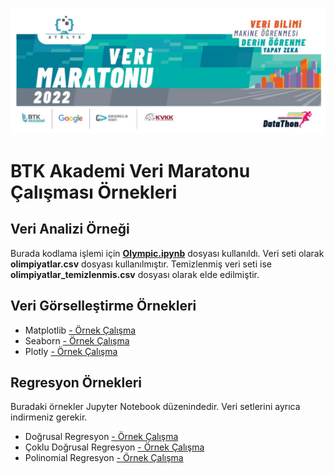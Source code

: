 <img src="BTK-VeriMaratonu.png" width="auto"></img>
<H1> BTK Akademi Veri Maratonu Çalışması Örnekleri</H1>
<H2> Veri Analizi Örneği </H2>
<P>
Burada kodlama işlemi için <b><a href="https://github.com/VedatBiner/BTK-VeriMaratonu/blob/master/olympic.ipynb">Olympic.ipynb</a></b> dosyası kullanıldı.
Veri seti olarak <B>olimpiyatlar.csv</B> dosyası kullanılmıştır.
Temizlenmiş veri seti ise <B>olimpiyatlar_temizlenmis.csv</B> dosyası olarak elde edilmiştir.
</P>
<H2> Veri Görselleştirme Örnekleri </H2>
<ul>
    <li>Matplotlib
        <a href="https://github.com/VedatBiner/BTK-VeriMaratonu/blob/master/Matplotlib.ipynb"> - Örnek Çalışma</a>
    </li>
    <li>Seaborn
        <a href="https://github.com/VedatBiner/BTK-VeriMaratonu/blob/master/seaborn.ipynb"> - Örnek Çalışma</a>
    </li>
    <li>Plotly
        <a href="https://github.com/VedatBiner/BTK-VeriMaratonu/blob/master/plotly.ipynb"> - Örnek Çalışma</a>
    </li>
</ul>
<H2> Regresyon Örnekleri </H2>
<p>
Buradaki örnekler Jupyter Notebook düzenindedir. Veri setlerini ayrıca indirmeniz gerekir. 
</p>
<ul>
    <li>
        Doğrusal Regresyon
        <a href="https://github.com/VedatBiner/BTK-VeriMaratonu/blob/master/Regresyon1.ipynb"> - Örnek Çalışma</a>
    </li>
    <li>
        Çoklu Doğrusal Regresyon
        <a href="https://github.com/VedatBiner/BTK-VeriMaratonu/blob/master/Regresyon2.ipynb"> - Örnek Çalışma</a>
    </li>
    <li>
        Polinomial Regresyon
        <a href="https://github.com/VedatBiner/BTK-VeriMaratonu/blob/master/Regresyon3.ipynb"> - Örnek Çalışma</a>
    </li>
</ul>
